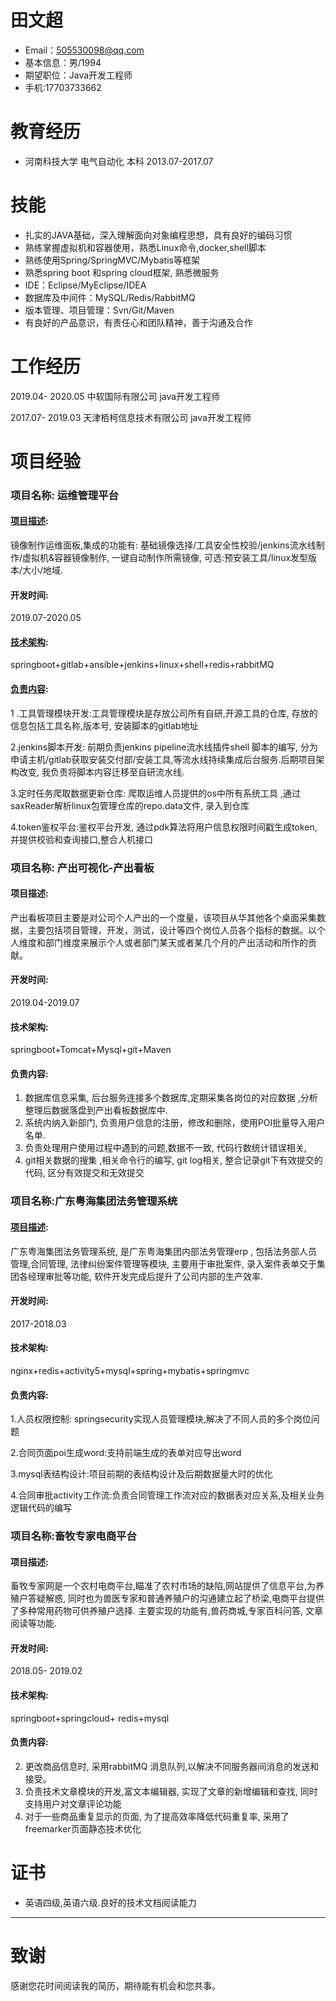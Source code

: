 # 田文超
- Email：505530098@qq.com
- 基本信息：男/1994
- 期望职位：Java开发工程师
- 手机:17703733662

# 教育经历
* 河南科技大学 电气自动化 本科  2013.07-2017.07
# 技能
* 扎实的JAVA基础，深入理解面向对象编程思想，具有良好的编码习惯
* 熟练掌握虚拟机和容器使用，熟悉Linux命令,docker,shell脚本
* 熟练使用Spring/SpringMVC/Mybatis等框架
* 熟悉spring boot 和spring cloud框架, 熟悉微服务
* IDE：Eclipse/MyEclipse/IDEA
* 数据库及中间件：MySQL/Redis/RabbitMQ
* 版本管理、项目管理：Svn/Git/Maven 
* 有良好的产品意识，有责任心和团队精神，善于沟通及合作 
# 工作经历
2019.04- 2020.05      中软国际有限公司                                         java开发工程师

2017.07- 2019.03      天津栢柯信息技术有限公司                         java开发工程师

# 项目经验
### 项目名称: 运维管理平台
#### <u>**项目描述**</u>:  

镜像制作运维面板,集成的功能有: 基础镜像选择/工具安全性校验/jenkins流水线制作/虚拟机&容器镜像制作, 一键自动制作所需镜像, 可选:预安装工具/linux发型版本/大小/地域. 

#### 开发时间:  

 2019.07-2020.05

#### **<u>技术架构</u>**:

springboot+gitlab+ansible+jenkins+linux+shell+redis+rabbitMQ

#### <u>**负责内容**</u>:

1 .工具管理模块开发:工具管理模块是存放公司所有自研,开源工具的仓库, 存放的信息包括工具名称,版本号, 安装脚本的gitlab地址

2.jenkins脚本开发: 前期负责jenkins pipeline流水线插件shell 脚本的编写, 分为申请主机/gitlab获取安装交付部/安装工具,等流水线持续集成后台服务.后期项目架构改变, 我负责将脚本内容迁移至自研流水线.

3.定时任务爬取数据更新仓库: 爬取运维人员提供的os中所有系统工具 ,通过saxReader解析linux包管理仓库的repo.data文件, 录入到仓库

4.token鉴权平台:鉴权平台开发, 通过pdk算法将用户信息权限时间戳生成token,并提供校验和查询接口,整合人机接口

### 项目名称: 产出可视化-产出看板

#### 项目描述:

产出看板项目主要是对公司个人产出的一个度量，该项目从华其他各个桌面采集数据，主要包括项目管理，开发，测试，设计等四个岗位人员各个指标的数据。以个人维度和部门维度来展示个人或者部门某天或者某几个月的产出活动和所作的贡献。

#### 开发时间:

2019.04-2019.07

#### 技术架构:

springboot+Tomcat+Mysql+git+Maven 

#### 负责内容:

1. 数据库信息采集, 后台服务连接多个数据库,定期采集各岗位的对应数据 ,分析整理后数据落盘到产出看板数据库中. 
2. 系统内纳入新部门, 负责用户信息的注册，修改和删除，使用POI批量导入用户名单. 
3. 负责处理用户使用过程中遇到的问题,数据不一致, 代码行数统计错误相关, 
4.  git相关数据的搜集 ,相关命令行的编写, git log相关, 整合记录git下有效提交的代码, 区分有效提交和无效提交

###  项目名称:广东粤海集团法务管理系统

####  <u>项目描述</u>: 

 广东粤海集团法务管理系统, 是广东粤海集团内部法务管理erp , 包括法务部人员管理,合同管理, 法律纠纷案件管理等模块, 主要用于审批案件, 录入案件表单交于集团各经理审批等功能, 软件开发完成后提升了公司内部的生产效率.

#### 开发时间:

 2017-2018.03

####  技术架构:

nginx+redis+activity5+mysql+spring+mybatis+springmvc

#### 负责内容:

1.人员权限控制: springsecurity实现人员管理模块,解决了不同人员的多个岗位问题

2.合同页面poi生成word:支持前端生成的表单对应导出word

3.mysql表结构设计:项目前期的表结构设计及后期数据量大时的优化

4.合同审批activity工作流:负责合同管理工作流对应的数据表对应关系,及相关业务逻辑代码的编写

### 项目名称:畜牧专家电商平台

#### 项目描述:

 畜牧专家网是一个农村电商平台,瞄准了农村市场的缺陷,网站提供了信息平台,为养殖户答疑解惑, 同时也为兽医专家和普通养殖户的沟通建立起了桥梁,电商平台提供了多种常用药物可供养殖户选择.   主要实现的功能有,兽药商城,专家百科问答,  文章阅读等功能. 

#### 开发时间: 

2018.05- 2019.02

#### 技术架构: 

springboot+springcloud+ redis+mysql

#### 负责内容: 

2. 更改商品信息时, 采用rabbitMQ 消息队列,以解决不同服务器间消息的发送和接受。
3. 负责技术文章模块的开发,富文本编辑器, 实现了文章的新增编辑和查找, 同时支持用户对文章评论功能
4. 对于一些商品重复显示的页面, 为了提高效率降低代码重复率, 采用了freemarker页面静态技术优化

# 证书
* 英语四级,英语六级.良好的技术文档阅读能力
      

------

# 致谢

感谢您花时间阅读我的简历，期待能有机会和您共事。
      

